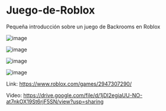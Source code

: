 # Juego-de-Roblox
Pequeña introducción sobre un juego de Backrooms en Roblox

![image](https://github.com/HSamuelGomezC/Juego-de-Roblox/assets/142279815/20608146-a8db-4820-b125-137c4d24cbe1)

![image](https://github.com/HSamuelGomezC/Juego-de-Roblox/assets/142279815/ec98298b-eec2-48bb-a002-d351cde63488)

![image](https://github.com/HSamuelGomezC/Juego-de-Roblox/assets/142279815/cf38aa9d-d5ef-4f78-aca5-ab0660717ce4)

![image](https://github.com/HSamuelGomezC/Juego-de-Roblox/assets/142279815/85d39c93-358d-48d3-80fb-794e4551497e)


Link: https://www.roblox.com/games/2947307290/

Video: https://drive.google.com/file/d/1jDI2egiaUU-NO-at7nkOX19St6rjF5SN/view?usp=sharing
